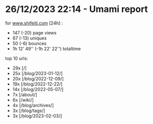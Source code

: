 # 26/12/2023 22:14 - Umami report
for www.shifeiti.com [24h] :

 - 147 (-20) page views
 - 67 (-13) uniques
 - 50 (-6) bounces
 - 1h 12' 49'' (-1h 22' 22'') totaltime


top 10 urls:
 - 29x [/]
 - 25x [/blog/2023-01-12/]
 - 20x [/blog/2022-12-09/]
 - 19x [/blog/2022-12-22/]
 - 14x [/blog/2022-05-07/]
 - 7x [/about/]
 - 6x [/wiki/]
 - 4x [/blog/archives/]
 - 3x [/blog/tags/]
 - 3x [/blog/2023-02-03/]


